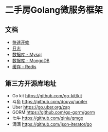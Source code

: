 # 二手房Golang微服务框架

## 文档
- [快速开始](doc/quickstart.md)
- [日志](doc/log.md)
- [数据库 - Mysql](doc/gorm.md)
- [数据库 - MongoDB](doc/mongo.md)
- [缓存 - Redis](doc/redis.md)

## 第三方开源库地址
* Go kit https://github.com/go-kit/kit
* 斗鱼 https://github.com/douyu/jupiter
* Uber https://go.uber.org/zap
* GORM https://github.com/go-gorm/gorm
* 七牛 https://github.com/qiniu/qmgo
* 滴滴 https://github.com/json-iterator/go
